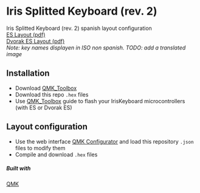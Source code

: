 # Iris Splitted Keyboard (rev. 2)  
Iris Splitted Keyboard (rev. 2) spanish layout configuration  
[ES Layout (pdf)](https://github.com/Carlosmape/IrisKeyboard/blob/main/img/layers.pdf)  
[Dvorak ES Layout (pdf)](https://github.com/Carlosmape/IrisKeyboard/blob/main/img/layersDvorak.pdf)  
*Note: key names displayen in ISO non spanish. TODO: add a translated image*

## Installation  
- Download [QMK_Toolbox](https://github.com/qmk/qmk_toolbox)  
- Download this repo `.hex` files   
- Use [QMK_Toolbox](https://github.com/qmk/qmk_toolbox) guide to flash your IrisKeyboard microcontrollers (with ES or Dvorak ES)  

## Layout configuration
- Use the web interface [QMK Configurator](https://config.qmk.fm/) and load this repository `.json` files to modify them
- Compile and download `.hex` files
 
##### Built with   
[QMK](https://github.com/qmk)    

